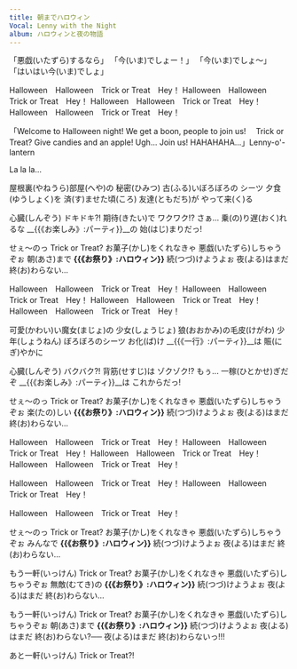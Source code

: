 ```yaml
---
title: 朝までハロウィン
Vocal: Lenny with the Night
album: ハロウィンと夜の物語
---
```

「悪戯(いたずら)するなら」
「今(いま)でしょー！」 「今(いま)でしょ～」 「はいはい今(いま)でしょ」

Halloween　Halloween　Trick or Treat　Hey！
Halloween　Halloween　Trick or Treat　Hey！
Halloween　Halloween　Trick or Treat　Hey！
Halloween　Halloween　Trick or Treat　Hey！

「Welcome to Halloween night! We get a boon, people to join us!
　Trick or Treat? Give candies and an apple! Ugh... Join us! HAHAHAHA...」Lenny-o'-lantern

La la la...

屋根裏(やねうら)部屋(へや)の 秘密(ひみつ)
古(ふる)いぼろぼろの シーツ
夕食(ゆうしょく)を 済(す)ませた頃(ころ)
友達(ともだち)が やって来(く)る

心臓(しんぞう) ドキドキ?!
期待(きたい)で ワクワク!?
さぁ... 乗(の)り遅(おく)れるな
__{{《お楽しみ》:パーティ}}__の 始(はじ)まりだっ!

せぇ～のっ Trick or Treat?
お菓子(かし)をくれなきゃ 悪戯(いたずら)しちゃうぞぉ
朝(あさ)まで __{{《お祭り》:ハロウィン}}__
続(つづ)けようよぉ
夜(よる)はまだ 終(お)わらない...


Halloween　Halloween　Trick or Treat　Hey！
Halloween　Halloween　Trick or Treat　Hey！
Halloween　Halloween　Trick or Treat　Hey！
Halloween　Halloween　Trick or Treat　Hey！


可愛(かわい)い魔女(まじょ)の 少女(しょうじょ)
狼(おおかみ)の毛皮(けがわ) 少年(しょうねん)
ぼろぼろのシーツ お化(ば)け
__{{《一行》:パーティ}}__は 賑(にぎ)やかに

心臓(しんぞう) バクバク?!
背筋(せすじ)は ゾクゾク!?
もぅ... 一稼(ひとかせ)ぎだぞ
__{{《お楽しみ》:パーティ}}__は これからだっ!

せぇ～のっ Trick or Treat?
お菓子(かし)をくれなきゃ 悪戯(いたずら)しちゃうぞぉ
楽(たの)しい __{{《お祭り》:ハロウィン}}__
続(つづ)けようよぉ
夜(よる)はまだ 終(お)わらない...


Halloween　Halloween　Trick or Treat　Hey！
Halloween　Halloween　Trick or Treat　Hey！
Halloween　Halloween　Trick or Treat　Hey！
Halloween　Halloween　Trick or Treat　Hey！

Halloween　Halloween　Trick or Treat　Hey！
Halloween　Halloween　Trick or Treat　Hey！

Halloween　Halloween　Trick or Treat　Hey！

せぇ～のっ Trick or Treat?
お菓子(かし)をくれなきゃ 悪戯(いたずら)しちゃうぞぉ
みんなで __{{《お祭り》:ハロウィン}}__
続(つづ)けようよぉ
夜(よる)はまだ 終(お)わらない...

もう一軒(いっけん) Trick or Treat?
お菓子(かし)をくれなきゃ 悪戯(いたずら)しちゃうぞぉ
無敵(むてき)の __{{《お祭り》:ハロウィン}}__
続(つづ)けようよぉ
夜(よる)はまだ 終(お)わらない...

もう一軒(いっけん) Trick or Treat?
お菓子(かし)をくれなきゃ 悪戯(いたずら)しちゃうぞぉ
朝(あさ)まで __{{《お祭り》:ハロウィン}}__
続(つづ)けようよぉ
夜(よる)はまだ 終(お)わらない?──
夜(よる)はまだ 終(お)わらないっ!!!

あと一軒(いっけん)
Trick or Treat?!